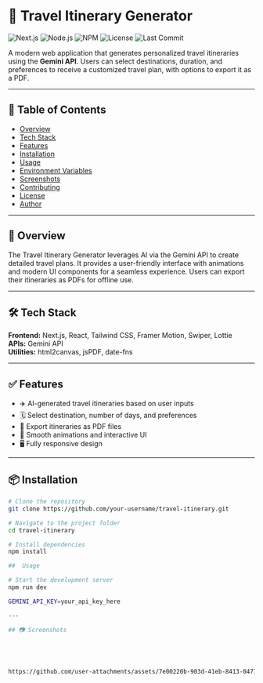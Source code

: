 # 🚀 Travel Itinerary Generator

![Next.js](https://img.shields.io/badge/Next.js-15.4.6-black?style=flat-square&logo=next.js)
![Node.js](https://img.shields.io/badge/Node.js-20-green?style=flat-square&logo=node.js)
![NPM](https://img.shields.io/badge/npm-9.8.1-red?style=flat-square&logo=npm)
![License](https://img.shields.io/badge/License-MIT-blue?style=flat-square)
![Last Commit](https://img.shields.io/github/last-commit/your-username/travel-itinerary?style=flat-square)

A modern web application that generates personalized travel itineraries using the **Gemini API**. Users can select destinations, duration, and preferences to receive a customized travel plan, with options to export it as a PDF.

---

## 📌 Table of Contents
- [Overview](#overview)
- [Tech Stack](#tech-stack)
- [Features](#features)
- [Installation](#installation)
- [Usage](#usage)
- [Environment Variables](#environment-variables)
- [Screenshots](#screenshots)
- [Contributing](#contributing)
- [License](#license)
- [Author](#author)

---

## 🧩 Overview
The Travel Itinerary Generator leverages AI via the Gemini API to create detailed travel plans. It provides a user-friendly interface with animations and modern UI components for a seamless experience. Users can export their itineraries as PDFs for offline use.

---

## 🛠️ Tech Stack
**Frontend:** Next.js, React, Tailwind CSS, Framer Motion, Swiper, Lottie  
**APIs:** Gemini API  
**Utilities:** html2canvas, jsPDF, date-fns

---

## ✅ Features
- ✈️ AI-generated travel itineraries based on user inputs  
- 🗓️ Select destination, number of days, and preferences  
- 📄 Export itineraries as PDF files  
- 🎨 Smooth animations and interactive UI  
- 🖥️ Fully responsive design

---

## 📦 Installation

```bash
# Clone the repository
git clone https://github.com/your-username/travel-itinerary.git

# Navigate to the project folder
cd travel-itinerary

# Install dependencies
npm install

##  Usage

# Start the development server
npm run dev

GEMINI_API_KEY=your_api_key_here

---

## 📷 Screenshots





https://github.com/user-attachments/assets/7e00220b-903d-41eb-8413-0477d6cde631


